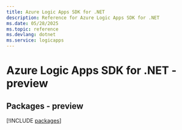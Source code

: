 ```yaml
---
title: Azure Logic Apps SDK for .NET
description: Reference for Azure Logic Apps SDK for .NET
ms.date: 05/28/2025
ms.topic: reference
ms.devlang: dotnet
ms.service: logicapps
---
```

# Azure Logic Apps SDK for .NET - preview
## Packages - preview
[!INCLUDE [packages](logic-apps-index.md)]